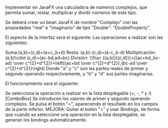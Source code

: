 Implementar en JavaFX una calculadora de números complejos, que permita sumar, restar, multiplicar y dividir números de este tipo.

Se deberá crear un bean JavaFX de nombre "Complejo" con las propiedades "real" e "imaginario" de tipo "Double": "DoubleProperty".

El aspecto de la interfaz será el siguiente:
Las operaciones a realizar son las siguientes:

Suma:(a,b)+(c,d)=(a+c,\,b+d)
Resta: (a,b)-(c,d)=(a-c,\,b-d)
Multiplicación: (a,b)\cdot (c,d)=(ac-bd,ad+bc)
División: {\frac  {(a,b)}{(c,d)}}={(ac+bd,\,bc-ad) \over c^{2}+d^{2}}=\left({ac+bd \over c^{2}+d^{2}},{bc-ad \over c^{2}+d^{2}}\right)
Donde "a" y "c" son las partes reales de primer y segundo operando respectivamente, y "b" y "d" sus partes imaginarias.

El funcionamiento será el siguiente:

Se selecciona la operación a realizar en la lista desplegable (+, -, * y /) [ComboBox]
Se introducen los valores de primer y segundo operando complejos.
Se pulsa el botón "=", apareciendo el resultado en los campos de la parte inferior.
MEJORA: Quitar el botón "=" y usar Bindings, de forma que cuando se seleccione una operación en la lista desplegable, se generan los bindings automáticamente.
